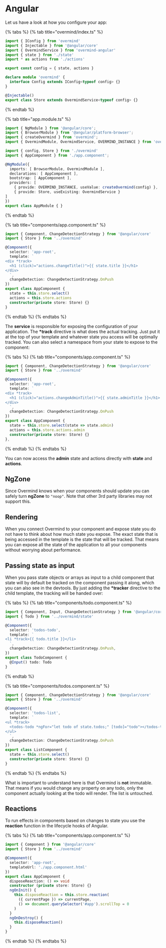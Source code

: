 # Angular

Let us have a look at how you configure your app:

{% tabs %}
{% tab title="overmind/index.ts" %}
```typescript
import { IConfig } from 'overmind'
import { Injectable } from '@angular/core'
import { OvermindService } from 'overmind-angular'
import { state } from './state'
import * as actions from './actions'

export const config = { state, actions }

declare module 'overmind' {
  interface Config extends IConfig<typeof config> {}
}

@Injectable()
export class Store extends OvermindService<typeof config> {}
```
{% endtab %}

{% tab title="app.module.ts" %}
```typescript
import { NgModule } from '@angular/core';
import { BrowserModule } from '@angular/platform-browser';
import { createOvermind } from 'overmind';
import { OvermindModule, OvermindService, OVERMIND_INSTANCE } from 'overmind-angular'

import { config, Store } from './overmind'
import { AppComponent } from './app.component';

@NgModule({
  imports: [ BrowserModule, OvermindModule ],
  declarations: [ AppComponent ],
  bootstrap: [ AppComponent ],
  providers: [
    { provide: OVERMIND_INSTANCE, useValue: createOvermind(config) },
    { provide: Store, useExisting: OvermindService }
]
})
export class AppModule { }

```
{% endtab %}

{% tab title="components/app.component.ts" %}
```typescript
import { Component, ChangeDetectionStrategy } from '@angular/core'
import { Store } from '../overmind'

@Component({
  selector: 'app-root',
  template: `
<div *track>
  <h1 (click)="actions.changeTitle()">{{ state.title }}</h1>
</div>
  `,
  changeDetection: ChangeDetectionStrategy.OnPush
})
export class AppComponent {
  state = this.store.select()
  actions = this.store.actions
  constructor(private store: Store) {}
}
```
{% endtab %}
{% endtabs %}

The **service** is responsible for exposing the configuration of your application. The **\*track** directive is what does the actual tracking. Just put it at the top of your template and whatever state you access will be optimally tracked. You can also select a namespace from your state to expose to the component:

{% tabs %}
{% tab title="components/app.component.ts" %}
```typescript
import { Component, ChangeDetectionStrategy } from '@angular/core'
import { Store } from '../overmind'

@Component({
  selector: 'app-root',
  template: `
<div *track>
  <h1 (click)="actions.changeAdminTitle()">{{ state.adminTitle }}</h1>
</div>
  `,
  changeDetection: ChangeDetectionStrategy.OnPush
})
export class AppComponent {
  state = this.store.select(state => state.admin)
  actions = this.store.actions.admin
  constructor(private store: Store) {}
},
```
{% endtab %}
{% endtabs %}

You can now access the **admin** state and actions directly with **state** and **actions**.

## NgZone

Since Overmind knows when your components should update you can safely turn **ngZone** to `"noop"`. Note that other 3rd party libraries may not support this.

## Rendering

When you connect Overmind to your component and expose state you do not have to think about how much state you expose. The exact state that is being accessed in the template is the state that will be tracked. That means you can expose all the state of the application to all your components without worrying about performance.

## Passing state as input

When you pass state objects or arrays as input to a child component that state will by default be tracked on the component passing it along, which you can also see in the devtools. By just adding the **\*tracker** directive to the child template, the tracking will be handed over:

{% tabs %}
{% tab title="components/todo.component.ts" %}
```typescript
import { Component, Input, ChangeDetectionStrategy } from '@angular/core'
import { Todo } from '../overmind/state'

@Component({
  selector: 'todos-todo',
  template: `
<li *track>{{ todo.title }}</li>
  `,
  changeDetection: ChangeDetectionStrategy.OnPush,
})
export class TodoComponent {
  @Input() todo: Todo
}
```
{% endtab %}

{% tab title="components/todos.component.ts" %}
```typescript
import { Component, ChangeDetectionStrategy } from '@angular/core'
import { Store } from '../overmind'

@Component({
  selector: 'todos-list',
  template: `
<ul *track>
  <todos-todo *ngFor="let todo of state.todos;" [todo]="todo"></todos-todo>
</ul>
  `,
  changeDetection: ChangeDetectionStrategy.OnPush
})
export class ListComponent {
  state = this.store.select()
  constructor(private store: Store) {}
}
```
{% endtab %}
{% endtabs %}

What is important to understand here is that Overmind is **not** immutable. That means if you would change any property on any todo, only the component actually looking at the todo will render. The list is untouched.

## Reactions

To run effects in components based on changes to state you use the **reaction** function in the lifecycle hooks of Angular.

{% tabs %}
{% tab title="components/app.component.ts" %}
```typescript
import { Component } from '@angular/core'
import { Store } from '../overmind'

@Component({
  selector: 'app-root',
  templateUrl: './app.component.html'
})
export class AppComponent {
  disposeReaction: () => void
  constructor (private store: Store) {}
  ngOnInit() {
    this.disposeReaction = this.store.reaction(
      ({ currentPage }) => currentPage,
      () => document.querySelector('#app').scrollTop = 0
    )
  }
  ngOnDestroy() {
    this.disposeReaction()
  }
}
```
{% endtab %}
{% endtabs %}

